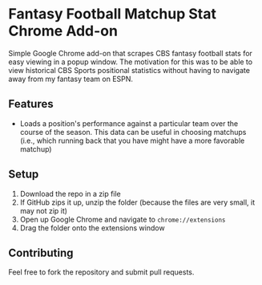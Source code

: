 # Fantasy Football Matchup Stat Chrome Add-on

Simple Google Chrome add-on that scrapes CBS fantasy football stats for easy viewing in a popup window. The motivation for this was to be able to view historical CBS Sports positional statistics without having to navigate away from my fantasy team on ESPN. 

## Features

- Loads a position's performance against a particular team over the course of the season. This data can be useful in choosing matchups (i.e., which running back that you have might have a more favorable matchup)

## Setup

1. Download the repo in a zip file
2. If GitHub zips it up, unzip the folder (because the files are very small, it may not zip it)
3. Open up Google Chrome and navigate to ```chrome://extensions```
4. Drag the folder onto the extensions window

## Contributing

Feel free to fork the repository and submit pull requests.

